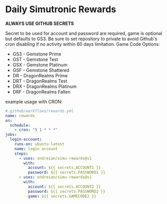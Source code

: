 # Daily Simutronic Rewards

**ALWAYS USE GITHUB SECRETS**

Secret to be used for account and password are required, game is optional but defaults to GS3. Be sure to set repository to private to avoid Github's cron disabling if no activity within 60 days limitation.
Game Code Options:
* GS3 - Gemstone Prime
* GST - Gemstone Test
* GSX - Gemstone Platinum
* GSF - Gemstone Shattered
* DR  - DragonRealms Prime
* DRT - DragonRealms Test
* DRX - DragonRealms Platinum
* DRF - DragonRealms Fallen

example usage with CRON:

```yaml
#.github/workflows/rewards.yml
name: rewards
on:
  schedule:
    - cron: "5 1 * * *"
jobs:
  login-account:
    runs-on: ubuntu-latest
    name: login account
    steps:
      - uses: ondreian/simu-rewards@v1
        with:
          account: ${{ secrets.ACCOUNT1 }}
          password: ${{ secrets.PASSWORD1 }}
      - uses: ondreian/simu-rewards@v1
        with:
          account: ${{ secrets.ACCOUNT2 }}
          password: ${{ secrets.PASSWORD2 }}
          game: ${{ secrets.GAMECODE2 }}
```
